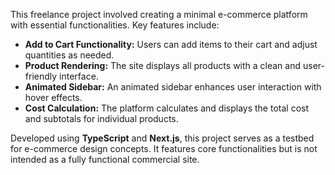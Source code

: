 This freelance project involved creating a minimal e-commerce platform with essential functionalities. Key features include:

- **Add to Cart Functionality:** Users can add items to their cart and adjust quantities as needed.
- **Product Rendering:** The site displays all products with a clean and user-friendly interface.
- **Animated Sidebar:** An animated sidebar enhances user interaction with hover effects.
- **Cost Calculation:** The platform calculates and displays the total cost and subtotals for individual products.

Developed using **TypeScript** and **Next.js**, this project serves as a testbed for e-commerce design concepts. It features core functionalities but is not intended as a fully functional commercial site.